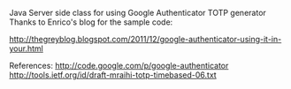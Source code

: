 Java Server side class for using Google Authenticator TOTP generator 
Thanks to Enrico's blog for the sample code:

http://thegreyblog.blogspot.com/2011/12/google-authenticator-using-it-in-your.html 

References:
http://code.google.com/p/google-authenticator 
http://tools.ietf.org/id/draft-mraihi-totp-timebased-06.txt
